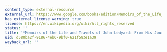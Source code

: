```yaml
---
content_type: external-resource
external_url: https://www.google.com/books/edition/Memoirs_of_the_Life_and_Travels_of_John/qBM6AAAAcAAJ?hl=en&gbpv=1
has_external_license_warning: true
license: https://en.wikipedia.org/wiki/All_rights_reserved
status: ''
title: '*Memoirs of the Life and Travels of John Ledyard: From His Journals and Correspondence*'
uid: d580ba2f-9186-4eb6-9bf0-621f582e1a39
wayback_url: ''
---
```

